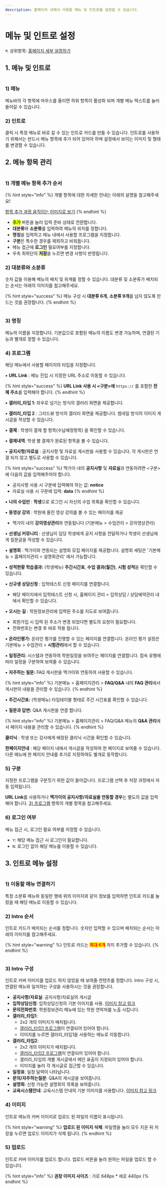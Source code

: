 ```yaml
---
description: 홈페이지 내에서 사용할 메뉴 및 인트로를 설정할 수 있습니다.
---
```


# 메뉴 및 인트로 설정

↖ 상위항목: [홈페이지 세부 설정하기](./)

## 1. 메뉴 및 인트로

<figure><img src="../../.gitbook/assets/메뉴 및 인트로.png" alt=""><figcaption></figcaption></figure>

### 1) 메뉴

메뉴바의 각 항목에 마우스를 올리면 하위 항목이 활성화 되며 개별 메뉴 텍스트를 눌러 들어갈 수 있습니다.

### 2) 인트로

클릭 시 특정 메뉴로 바로 갈 수 있는 인트로 카드를 만들 수 있습니다. 인트로를 사용하기 위해서는 반드시 메뉴 항목에 추가 되어 있어야 하며 설정에서 보이는 이미지 및 형태를 변경할 수 있습니다.

## 2. 메뉴 항목 관리

<figure><img src="../../.gitbook/assets/메뉴 설정_1.png" alt=""><figcaption></figcaption></figure>

### 1) 개별 메뉴 항목 추가 순서

{% hint style="info" %}
개별 항목에 대한 자세한 안내는 아래의 설명을 참고해주세요!

[항목 추가 과정 움직이는 이미지로 보기](https://imgur.com/a/7mW9BTP)
{% endhint %}

* <mark style="color:green;">**추가**</mark> 버튼을 눌러 입력 준비 상태로 전환합니다.
* **대분류**와 **소분류**를 입력하여 메뉴의 위치를 정합니다.
* **명칭**을 입력하고 메뉴 내에서 사용할 프로그램을 지정합니다.
* **구분**은 특수한 경우를 제외하고 비워둡니다.
* 메뉴 접근에 **로그인** 필요여부를 지정합니다.
* 우측 최하단의 <mark style="color:blue;">**저장**</mark>을 누르면 변경 사항이 반영됩니다.

### 2) 대분류와 소분류

숫자 값을 이용해 메뉴의 배치 및 위계를 정할 수 있습니다. 대분류 및 소분류가 배치되는 순서는 아래의 이미지를 참고해주세요.

{% hint style="success" %}
메뉴 구성 시 **대분류 6개**, **소분류 9개**를 넘지 않도록 만드는 것을 권장합니다.
{% endhint %}

<figure><img src="../../.gitbook/assets/대분류 및 소분류.png" alt=""><figcaption></figcaption></figure>

### 3) 명칭

메뉴의 이름을 지정합니다. 기본값으로 포함된 메뉴의 이름도 변경 가능하며, 연결된 기능과 별개로 정할 수 있습니다.

### 4) 프로그램

해당 메뉴에서 사용할 페이지의 타입을 지정합니다.

▪️ **URL Link** : 메뉴 진입 시 지정한 URL 주소로 이동할 수 있습니다.

{% hint style="success" %}
**URL Link 사용 시 <구분>에** `https://` 를 포함한 **전체 주소**를 입력해야 합니다.
{% endhint %}

▪️ **갤러리\_타입 1:** 좌우로 넘기는 방식의 갤러리 화면을 제공합니다.

▪️ **갤러리\_타입 2** : 그리드뷰 방식의 갤러리 화면을 제공합니다. 썸네일 방식의 이미지 게시글을 작성할 수 있습니다.

▪️ **결제** : 학생이 결제 할 항목(수납예정항목) 을 확인할 수 있습니다.

▪️ **결제내역**: 학생 별 결제가 완료된 항목을 볼 수 있습니다.

▪️ **공지사항/자료실** : 공지사항 및 자료실 게시판을 사용할 수 있습니다. 각 게시판은 연결 되지 않고 별도로 사용할 수 있습니다.

{% hint style="success" %}
맥가이 내의 **공지사항** 및 **자료실**과 연동하려면 <구분>에 다음의 값을 입력해주어야 합니다.

* 공지사항 사용 시 구분에 입력해야 하는 값: **notice**
* 자료실 사용 시 구분에 입력: **data**
{% endhint %}

▪️ **나의 수업만** : **학생**으로 로그인 시 자신의 수업 목록을 확인할 수 있습니다.

▪️ **동영상 강의** : 학원에 올린 영상 강의를 볼 수 있는 페이지를 제공

* 맥가이 내의 **강의영상관리**와 연동됩니다 (기본메뉴 > 수업관리 > 강의영상관리)

▪️ **선생님 커뮤니티** : 선생님이 담당 학생에게 공지 사항을 전달하거나 학생이 선생님에게 질문글을 작성할 수 있습니다.

▪️ **설명회** : 맥가이와 연동되는 설명회 모집 페이지를 제공합니다. 설명회 세팅은 '기본메뉴 > 홈페이지관리 > 설명회관리' 에서 가능합니다.

▪️ **성적현황 학습결과:** (학생메뉴) **주간시간표**, **수업 결과(월간)**, **시험 성적**을 확인할 수 있습니다.

▪️ **신규생 상담신청** : 입학테스트 신청 페이지를 연결합니다.

* 해당 페이지에서 입학테스트 신청 시, 홈페이지 관리 > 입학상담 / 상담예약관리 내에서 확인할 수 있습니다.

▪️ **오시는 길** : 학원정보관리에 입력된 주소를 지도로 보여줍니다.

* 회원가입 시 입력 된 주소가 변경 되었다면 별도의 요청이 필요합니다.
* 전화번호는 변경 후 바로 적용 됩니다.

▪️ **온라인평가:** 온라인 평가를 진행할 수 있는 페이지를 연결합니다. 온라인 평가 설정은 기본메뉴 > 수업관리 > **시험관리**에서 할 수 있습니다.

▪️ **일정관리:** 시스템과 연동하여 학원일정을 보여주는 페이지를 연결합니다. 접속 유형에 따라 일정을 구분하여 보여줄 수 있습니다.

▪️ **자주하는 질문:** FAQ 게시판을 맥가이와 연동하여 사용할 수 있습니다.

{% hint style="info" %}
기본메뉴 > 홈페이지관리 > **FAQ/Q\&A** 내의 **FAQ 관리**에서 게시판의 내용을 관리할 수 있습니다.
{% endhint %}

▪️ **주간시간표:** (학생메뉴) 타임테이블 형태로 주간 시간표를 확인할 수 있습니다.

▪️ **질문과 답변:** Q\&A 게시판을 연결 합니다.

{% hint style="info" %}
기본메뉴 > 홈페이지관리 > FAQ/Q\&A 메뉴의 **Q\&A 관리**에서 페이지 내용을 관리할 수 있습니다.
{% endhint %}

**클리닉** : 학생 또는 강사에게 배정된 클리닉 시간을 확인할 수 있습니다.

**한페이지안내** : 해당 페이지 내에서 게시글을 작성하여 한 페이지로 보여줄 수 있습니다. 다른 메뉴에 한 페이지 안내를 추가로 지정하여도 별개로 동작합니다.

### 5) 구분

지정한 프로그램을 구분짓기 위한 값이 들어갑니다. 프로그램 선택 후 저장 과정에서 자동 입력됩니다.&#x20;

**URL Link**를 사용하거나 **맥가이의 공지사항/자료실을 연동할 경우**는 별도의 값을 입력해야 합니다. [3) 프로그램](menu.md#3) 항목의 개별 항목을 참고해주세요.

### 6) 로그인 여부

메뉴 접근 시, 로그인 필요 여부를 지정할 수 있습니다.

* `Y`: 해당 메뉴 접근 시 로그인이 필요합니다.
* `N`: 로그인 없이 해당 메뉴를 이용할 수 있습니다.

## 3. 인트로 메뉴 설정

<figure><img src="../../.gitbook/assets/인트로 메뉴 설정.png" alt=""><figcaption></figcaption></figure>

### 1) 이동할 메뉴 연결하기

특정 소분류 메뉴와 동일한 행에 위의 이미지와 같이 정보를 입력하면 인트로 카드를 눌렀을 때 해당 메뉴로 이동할 수 있습니다.

### 2) Intro 순서

인트로 카드가 배치되는 순서를 정합니다. 숫자만 입력할 수 있으며 배치되는 순서는 아래의 이미지를 참고해주세요.

{% hint style="warning" %}
인트로 카드는 <mark style="color:red;">**최대 6개**</mark> 까지 추가할 수 있습니다.
{% endhint %}

<figure><img src="../../.gitbook/assets/인트로 순서.png" alt=""><figcaption></figcaption></figure>

### 3) Intro 구성

인트로 커버 이미지를 업로드 하지 않았을 때 보여줄 컨텐츠를 정합니다. Intro 구성 시, 연결된 메뉴와 일치하는 구성을 사용하시는 것을 권장합니다.

* **공지사항/자료실**: 공지사항/자료실의 게시글
* **입학상담신청**: 입학상담신청의 기본 이미지를 사용. [이미지 참고 링크](https://imgur.com/a/TgPplvE)
* **문의전화번호**: 학원정보관리 메뉴에 있는 학원 연락처를 노출 시킵니다.
* **갤러리\_타입1**:&#x20;
  * 2x2 개의 이미지가 배치됩니다.
  * [갤러리\_타입1 프로그램](menu.md#4)이 연결되어 있어야 합니다.
  * 이미지를 누르면 갤러리\_타입1을 사용하는 메뉴로 이동합니다.
* **갤러리\_타입2**:&#x20;
  * 2x2 개의 이미지가 배치됩니다.
  * [갤러리\_타입2 프로그램](menu.md#4)이 연결되어 있어야 합니다.
  * 갤러리\_타입의 개별 게시글에서 메인 표출이 지정되어 있어야 합니다.
  * 이미지를 눌러 각 게시글로 접근할 수 있습니다.
* **일정표**: 일정 달력이 나타납니다.
* **문의/자주하는질문**: Q\&A의 게시글을 보여줍니다.
* **설명회**: 신청 가능한 설명회의 목록을 보여줍니다.
* **교육시스템안내**: 교육시스템 안내의 기본 이미지를 사용합니다. [이미지 참고 링크](https://imgur.com/a/8NAEjJ9)

### 4) 이미지

인트로 메뉴의 커버 이미지로 업로드 된 파일의 이름이 표시됩니다.

{% hint style="warning" %}
**업로드 된 이미지 삭제**: 파일명을 눌러 모두 지운 뒤 저장을 누르면 업로드 이미지가 삭제 됩니다.
{% endhint %}

### 5) 업로드

인트로 커버 이미지를 업로드 합니다. 업로드 버튼을 눌러 원하는 파일을 업로드 할 수 있습니다.

{% hint style="info" %}
**권장 이미지 사이즈** : 가로 648px \* 세로 440px
{% endhint %}

